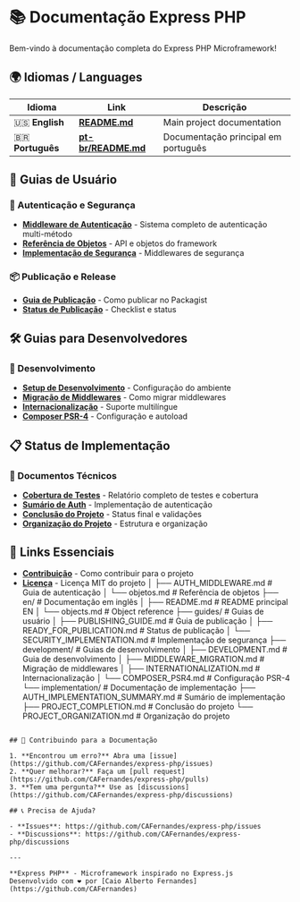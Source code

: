 # 📚 Documentação Express PHP

Bem-vindo à documentação completa do Express PHP Microframework!

## 🌍 Idiomas / Languages

| Idioma | Link | Descrição |
|--------|------|-----------|
| 🇺🇸 **English** | **[README.md](../README.md)** | Main project documentation |
| 🇧🇷 **Português** | **[pt-br/README.md](pt-br/README.md)** | Documentação principal em português |

## 📖 Guias de Usuário

### 🔐 Autenticação e Segurança
- **[Middleware de Autenticação](pt-br/AUTH_MIDDLEWARE.md)** - Sistema completo de autenticação multi-método
- **[Referência de Objetos](pt-br/objetos.md)** - API e objetos do framework
- **[Implementação de Segurança](guides/SECURITY_IMPLEMENTATION.md)** - Middlewares de segurança

### 📦 Publicação e Release
- **[Guia de Publicação](guides/PUBLISHING_GUIDE.md)** - Como publicar no Packagist
- **[Status de Publicação](guides/READY_FOR_PUBLICATION.md)** - Checklist e status

## 🛠️ Guias para Desenvolvedores

### 🔧 Desenvolvimento
- **[Setup de Desenvolvimento](development/DEVELOPMENT.md)** - Configuração do ambiente
- **[Migração de Middlewares](development/MIDDLEWARE_MIGRATION.md)** - Como migrar middlewares
- **[Internacionalização](development/INTERNATIONALIZATION.md)** - Suporte multilíngue
- **[Composer PSR-4](development/COMPOSER_PSR4.md)** - Configuração e autoload

## 📋 Status de Implementação

### 🎯 Documentos Técnicos
- **[Cobertura de Testes](TEST_COVERAGE_REPORT.md)** - Relatório completo de testes e cobertura
- **[Sumário de Auth](implementation/AUTH_IMPLEMENTATION_SUMMARY.md)** - Implementação de autenticação
- **[Conclusão do Projeto](implementation/PROJECT_COMPLETION.md)** - Status final e validações
- **[Organização do Projeto](implementation/PROJECT_ORGANIZATION.md)** - Estrutura e organização

## 🚀 Links Essenciais

- **[Contribuição](../CONTRIBUTING.md)** - Como contribuir para o projeto
- **[Licença](../LICENSE)** - Licença MIT do projeto
│   ├── AUTH_MIDDLEWARE.md              # Guia de autenticação
│   └── objetos.md                      # Referência de objetos
├── en/                                 # Documentação em inglês
│   ├── README.md                       # README principal EN
│   └── objects.md                      # Object reference
├── guides/                             # Guias de usuário
│   ├── PUBLISHING_GUIDE.md             # Guia de publicação
│   ├── READY_FOR_PUBLICATION.md        # Status de publicação
│   └── SECURITY_IMPLEMENTATION.md      # Implementação de segurança
├── development/                        # Guias de desenvolvimento
│   ├── DEVELOPMENT.md                  # Guia de desenvolvimento
│   ├── MIDDLEWARE_MIGRATION.md         # Migração de middlewares
│   ├── INTERNATIONALIZATION.md         # Internacionalização
│   └── COMPOSER_PSR4.md               # Configuração PSR-4
└── implementation/                     # Documentação de implementação
    ├── AUTH_IMPLEMENTATION_SUMMARY.md  # Sumário de implementação
    ├── PROJECT_COMPLETION.md           # Conclusão do projeto
    └── PROJECT_ORGANIZATION.md         # Organização do projeto
```

## 🤝 Contribuindo para a Documentação

1. **Encontrou um erro?** Abra uma [issue](https://github.com/CAFernandes/express-php/issues)
2. **Quer melhorar?** Faça um [pull request](https://github.com/CAFernandes/express-php/pulls)
3. **Tem uma pergunta?** Use as [discussions](https://github.com/CAFernandes/express-php/discussions)

## 📞 Precisa de Ajuda?

- **Issues**: https://github.com/CAFernandes/express-php/issues
- **Discussions**: https://github.com/CAFernandes/express-php/discussions

---

**Express PHP** - Microframework inspirado no Express.js
Desenvolvido com ❤️ por [Caio Alberto Fernandes](https://github.com/CAFernandes)
